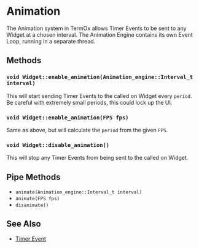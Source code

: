 # Animation

The Animation system in TermOx allows Timer Events to be sent to any Widget at a
chosen interval. The Animation Engine contains its own Event Loop, running in a
separate thread.

## Methods

### `void Widget::enable_animation(Animation_engine::Interval_t interval)`

This will start sending Timer Events to the called on Widget every `period`. Be
careful with extremely small periods, this could lock up the UI.

### `void Widget::enable_animation(FPS fps)`

Same as above, but will calculate the `period` from the given `FPS`.

### `void Widget::disable_animation()`

This will stop any Timer Events from being sent to the called on Widget.

## Pipe Methods

- `animate(Animation_engine::Interval_t interval)`
- `animate(FPS fps)`
- `disanimate()`

## See Also

- [Timer Event](events.md#timer-event)
